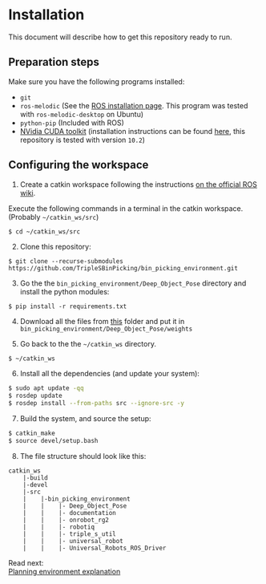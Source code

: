 # Installation
This document will describe how to get this repository ready to run.
## Preparation steps
Make sure you have the following programs installed:
 - `git` 
 - `ros-melodic` (See the [ROS installation page](http://wiki.ros.org/ROS/Installation). This program was tested with `ros-melodic-desktop` on Ubuntu)
 - `python-pip` (Included with ROS)
 - [NVidia CUDA toolkit](https://developer.nvidia.com/cuda-10.2-download-archive) (installation instructions can be found [here](https://docs.nvidia.com/cuda/archive/10.2/cuda-installation-guide-linux/index.html), this repository is tested with version `10.2`)

## Configuring the workspace
1. Create a catkin workspace following the instructions [on the official ROS wiki](http://wiki.ros.org/ROS/Tutorials/InstallingandConfiguringROSEnvironment).

Execute the following commands in a terminal in the catkin workspace. (Probably `~/catkin_ws/src`)
```bash
$ cd ~/catkin_ws/src
```

2. Clone this repository:
```
$ git clone --recurse-submodules https://github.com/TripleSBinPicking/bin_picking_environment.git
```

3. Go the the `bin_picking_environment/Deep_Object_Pose` directory and install the python modules:

```
$ pip install -r requirements.txt
```

4. Download all the files from [this](https://bit.ly/3S-ABWAC-WEIGHTS) folder and put it in `bin_picking_environment/Deep_Object_Pose/weights`

5. Go back to the the `~/catkin_ws` directory.
```
$ ~/catkin_ws
```

6. Install all the dependencies (and update your system):
```bash
$ sudo apt update -qq
$ rosdep update
$ rosdep install --from-paths src --ignore-src -y
```

7. Build the system, and source the setup:
```bash
$ catkin_make
$ source devel/setup.bash
```

8. The file structure should look like this:
```
catkin_ws
    |-build
    |-devel
    |-src
    |    |-bin_picking_environment
    |    |    |- Deep_Object_Pose
    |    |    |- documentation
    |    |    |- onrobot_rg2
    |    |    |- robotiq
    |    |    |- triple_s_util
    |    |    |- universal_robot
    |    |    |- Universal_Robots_ROS_Driver
```

Read next:  
[Planning environment explanation](Planning%20Environment%20Explanation.md)
